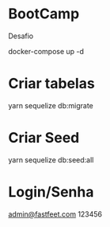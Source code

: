 # BootCamp
Desafio

docker-compose up -d

# Criar tabelas
yarn sequelize db:migrate

# Criar Seed
yarn sequelize db:seed:all

# Login/Senha
admin@fastfeet.com
123456